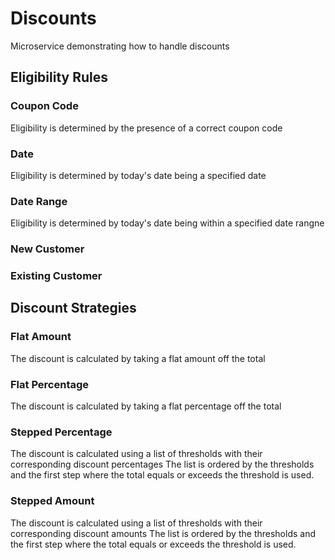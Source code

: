 # Discounts
Microservice demonstrating how to handle discounts

## Eligibility Rules

### Coupon Code
Eligibility is determined by the presence of a correct coupon code

### Date
Eligibility is determined by today's date being a specified date

### Date Range
Eligibility is determined by today's date being within a specified date rangne

### New Customer

### Existing Customer

## Discount Strategies

### Flat Amount
The discount is calculated by taking a flat amount off the total

### Flat Percentage
The discount is calculated by taking a flat percentage off the total

### Stepped Percentage
The discount is calculated using a list of thresholds with their corresponding discount percentages
The list is ordered by the thresholds and the first step where the total equals or exceeds the threshold is used.

### Stepped Amount
The discount is calculated using a list of thresholds with their corresponding discount amounts
The list is ordered by the thresholds and the first step where the total equals or exceeds the threshold is used.
